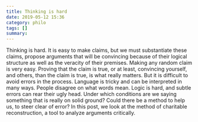 ```yaml
---
title: Thinking is hard
date: 2019-05-12 15:36
category: philo
tags: []
summary: 
---
```

Thinking is hard. It is easy to make claims, but we must substantiate these claims, propose arguments that will be convincing because of their logical structure as well as the veracity of their premises. Making any random claim is very easy. Proving that the claim is true, or at least, convincing yourself, and others, than the claim is true, is what really matters. But it is difficult to avoid errors in the process. Language is tricky and can be interpreted in many ways. People disagree on what words mean. Logic is hard, and subtle errors can rear their ugly head. Under which conditions are we saying something that is really on solid ground? Could there be a method to help us, to steer clear of error? In this post, we look at the method of charitable reconstruction, a tool to analyze arguments critically.
